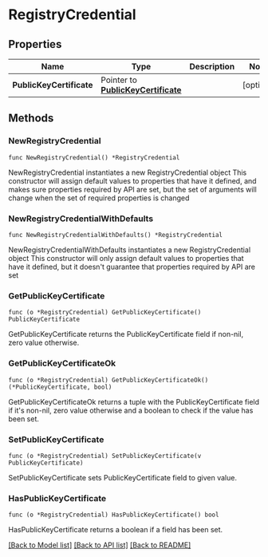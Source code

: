 # RegistryCredential

## Properties

Name | Type | Description | Notes
------------ | ------------- | ------------- | -------------
**PublicKeyCertificate** | Pointer to [**PublicKeyCertificate**](PublicKeyCertificate.md) |  | [optional] 

## Methods

### NewRegistryCredential

`func NewRegistryCredential() *RegistryCredential`

NewRegistryCredential instantiates a new RegistryCredential object
This constructor will assign default values to properties that have it defined,
and makes sure properties required by API are set, but the set of arguments
will change when the set of required properties is changed

### NewRegistryCredentialWithDefaults

`func NewRegistryCredentialWithDefaults() *RegistryCredential`

NewRegistryCredentialWithDefaults instantiates a new RegistryCredential object
This constructor will only assign default values to properties that have it defined,
but it doesn't guarantee that properties required by API are set

### GetPublicKeyCertificate

`func (o *RegistryCredential) GetPublicKeyCertificate() PublicKeyCertificate`

GetPublicKeyCertificate returns the PublicKeyCertificate field if non-nil, zero value otherwise.

### GetPublicKeyCertificateOk

`func (o *RegistryCredential) GetPublicKeyCertificateOk() (*PublicKeyCertificate, bool)`

GetPublicKeyCertificateOk returns a tuple with the PublicKeyCertificate field if it's non-nil, zero value otherwise
and a boolean to check if the value has been set.

### SetPublicKeyCertificate

`func (o *RegistryCredential) SetPublicKeyCertificate(v PublicKeyCertificate)`

SetPublicKeyCertificate sets PublicKeyCertificate field to given value.

### HasPublicKeyCertificate

`func (o *RegistryCredential) HasPublicKeyCertificate() bool`

HasPublicKeyCertificate returns a boolean if a field has been set.


[[Back to Model list]](../README.md#documentation-for-models) [[Back to API list]](../README.md#documentation-for-api-endpoints) [[Back to README]](../README.md)


